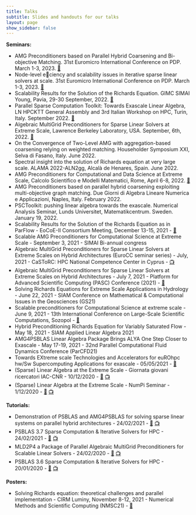 ```yaml
---
title: Talks
subtitle: Slides and handouts for our talks
layout: page
show_sidebar: false
---
```


**Seminars:**
- AMG Preconditioners based on Parallel Hybrid Coarsening and Bi-objective Matching. 31st Euromicro International Conference on PDP. March 1-3, 2023. [📄](https://psctoolkit.github.io/talks/pdp-2023.pdf)
- Node-level eciency and scalability issues in iterative sparse linear solvers at scale. 31st Euromicro International Conference on PDP. March 1-3, 2023. [📄](https://psctoolkit.github.io/talks/pdp2023-dambra.pdf)
- Scalability Results for the Solution of the Richards Equation. GIMC SIMAI Young, Pavia, 29-30 September, 2022. [📄](https://psctoolkit.github.io/talks/Richards-GIMCSIMAI.pdf)
- Parallel Sparse Computation Toolkit: Towards Exascale Linear Algebra, LN HPCKTT General Assembly and 3rd Italian Workshop on HPC, Turin, Italy. September 2022. [📄](https://psctoolkit.github.io/talks/torinohpc.pdf)
- Algebraic MultiGrid Preconditioners for Sparse Linear Solvers at Extreme Scale, Lawrence Berkeley Laboratory, USA. September, 6th, 2022. [📄](https://psctoolkit.github.io/talks/linearalgebraattheextremescale-berkeley.pdf)
- On the Convergence of Two-Level AMG with aggregation-based coarsening relying on
weighted matching. Householder Symposium XXI, Selva di Fasano, Italy. June 2022.
- Spectral insight into the solution of
Richards equation at very large scale. ALAMA 2022-ALN2gg, Alcalà de Henares, Spain. June 2022.
- AMG Preconditioners for Computational and Data Science at Extreme Scale, Calcolo Scientifico e Modelli Matematici, Rome, April 6-8, 2022. [📄](https://psctoolkit.github.io/talks/talk-SC2022-dambra.pdf)
- AMG Preconditioners based on parallel hybrid coarsening exploiting multi-objective graph matching. Due Giorni di Algebra Lineare Numerica e Applicazioni, Naples, Italy. February 2022.
-  PSCToolkit: pushing linear algebra towards the exascale. Numerical Analysis Seminar, Lunds Universitet, Matematikcentrum. Sweden. January 19, 2022.
- Scalability Results for the Solution of the Richards Equation as in ParFlow - EoCoE-II Consortium Meeting, December 13-15, 2021 - [📄](https://psctoolkit.github.io/talks/EoCoE-F2F-hybridrichards.pdf)
- Scalable AMG Preconditioners for Computational Science at Extreme Scale - September 3, 2021 - SIMAI Bi-annual congress
- Algebraic MultiGrid Preconditioners for Sparse Linear Solvers at Extreme Scales on Hybrid Architectures (EuroCC seminar series) - July, 2021 - CaSToRC: HPC National Competence Center in Cyprus - [📺](https://www.youtube.com/watch?v=OM4IydbNSro)
- Algebraic MultiGrid Preconditioners for Sparse Linear Solvers at Extreme Scales on Hybrid Architectures - July 7, 2021 - Platform for Advanced Scientific Computing (PASC) Conference (2021) - [📄](https://psctoolkit.github.io/talks/linearalgebraattheextremescale-PASC2021.pdf)
- Solving Richards Equations for Extreme Scale Applications in Hydrology - June 22, 2021 - SIAM Conference on Mathematical & Computational Issues in the Geosciences (GS21)
- Scalable preconditioners for Computational Science
at extreme scale - June 9, 2021 - 13th International Conference on Large-Scale Scientific Computations, Sozopol - [📄](https://psctoolkit.github.io/talks/EoCoEII-LSSC2021.pdf)
- Hybrid Preconditioning Richards Equation for Variably Saturated Flow - May 18, 2021 - SIAM Applied Linear Algebra 2021
- AMG4PSBLAS Linear Algebra Package Brings ALYA One Step Closer to Exascale -
May 17-19, 2021 - 32nd Parallel Computational Fluid Dynamics Conference (ParCFD21)
- Towards EXtreme scale Technologies and Accelerators for euROhpc
hw/Sw Supercomputing Applications for exascale - 05/05/2021 - [📄](https://psctoolkit.github.io/talks/TEXTAROSSACNR_Presentation.pdf)
- (Sparse) Linear Algebra at the Extreme Scale - Giornata giovani ricercatori IAC-CNR  - 10/12/2020 - [📄](https://psctoolkit.github.io/talks/linearalgebraattheextremescale-iaccnr.pdf) [📺](https://youtu.be/vLVpTfTM0fg?t=6567)
- (Sparse) Linear Algebra at the Extreme Scale - NumPi Seminar - 1/12/2020 - [📄](https://psctoolkit.github.io/talks/linearalgebraattheextremescale-pisa.pdf) [📺](https://hausdorff.dm.unipi.it/playback/presentation/2.0/playback.html?meetingId=17ca0638f7f10736d9763c7b4725704981e43265-1606834059719)

**Tutorials:**
- Demonstration of PSBLAS and AMG4PSBLAS for solving sparse linear systems on parallel hybrid architectures - 24/02/2021 - [📄](https://psctoolkit.github.io/talks/tutorialAMG4PSBLAS_eocoeexa2pro.pdf) [📺](https://www.youtube.com/watch?v=gTWYHzG606Q)
- PSBLAS 3.7 Sparse Computation & Iterative Solvers for HPC - 24/02/2021 - [📄](https://psctoolkit.github.io/talks/tutorialPSBLAS_eocoeexa2pro.pdf) [📺](https://www.youtube.com/watch?v=gTWYHzG606Q)
- MLD2P4 a Package of Parallel Algebraic MultiGrid Preconditioners for Scalable Linear Solvers - 24/02/2020 - [📄](https://psctoolkit.github.io/talks/tutorialMLD2P4_eocoe2020.pdf) [📺](https://youtu.be/Hp9LLeRuFm0)
- PSBLAS 3.6 Sparse Computation & Iterative Solvers for HPC - 20/01/2020 - [📄](https://psctoolkit.github.io/talks/tutorialPSBLAS_eocoe2020.pdf) [📺](https://youtu.be/4CHI76zFoPc)

**Posters:**
- Solving Richards equation: theoretical challenges and parallel implementation - CIRM Luminy, November 8-12, 2021 - Numerical Methods and Scientific Computing (NMSC21) - [📄](https://psctoolkit.github.io/talks/richardsNMSC2021.pdf)
